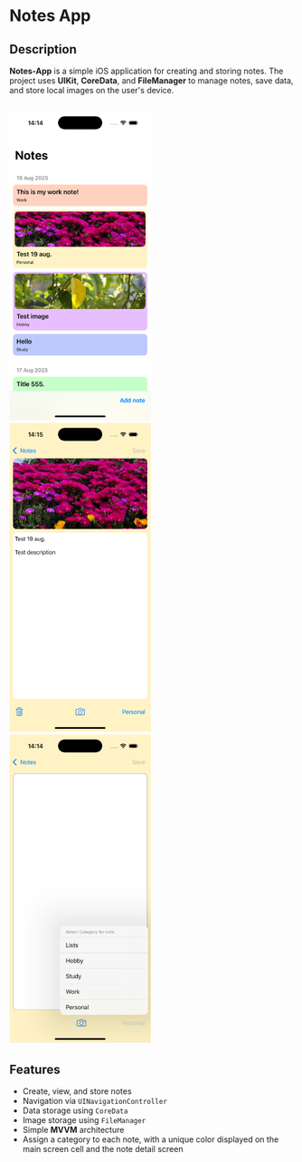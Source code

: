 # Notes App

## Description
**Notes-App** is a simple iOS application for creating and storing notes. The project uses **UIKit**, **CoreData**, and **FileManager** to manage notes, save data, and store local images on the user's device.

<img src="noteScreen/notes.png" width="250"/> <img src="noteScreen/note.png" width="250"/> <img src="noteScreen/newNote.png" width="250"/>
---

## Features
- Create, view, and store notes  
- Navigation via `UINavigationController`  
- Data storage using `CoreData`  
- Image storage using `FileManager`  
- Simple **MVVM** architecture
- Assign a category to each note, with a unique color displayed on the main screen cell and the note detail screen  
